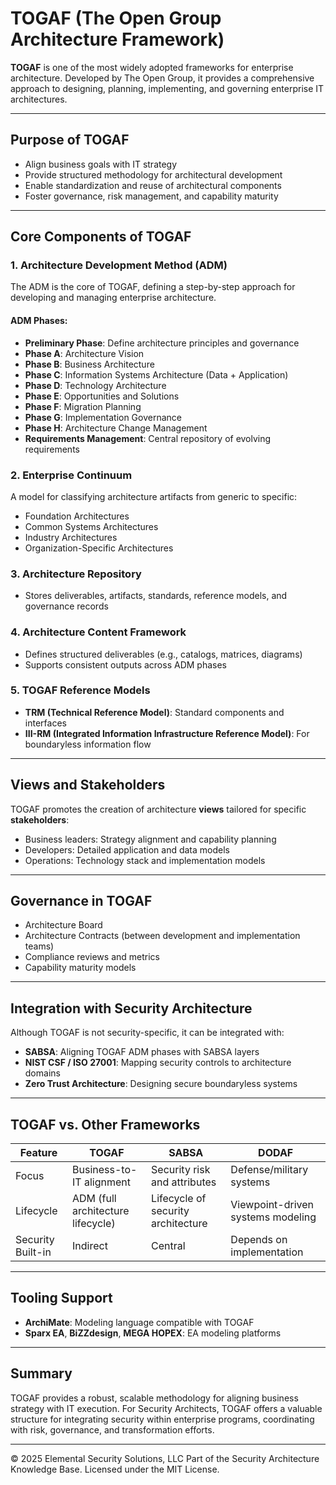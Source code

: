 # TOGAF (The Open Group Architecture Framework)

**TOGAF** is one of the most widely adopted frameworks for enterprise architecture. Developed by The Open Group, it provides a comprehensive approach to designing, planning, implementing, and governing enterprise IT architectures.

---

## Purpose of TOGAF

- Align business goals with IT strategy
- Provide structured methodology for architectural development
- Enable standardization and reuse of architectural components
- Foster governance, risk management, and capability maturity

---

## Core Components of TOGAF

### 1. **Architecture Development Method (ADM)**
The ADM is the core of TOGAF, defining a step-by-step approach for developing and managing enterprise architecture.

#### ADM Phases:
- **Preliminary Phase**: Define architecture principles and governance
- **Phase A**: Architecture Vision
- **Phase B**: Business Architecture
- **Phase C**: Information Systems Architecture (Data + Application)
- **Phase D**: Technology Architecture
- **Phase E**: Opportunities and Solutions
- **Phase F**: Migration Planning
- **Phase G**: Implementation Governance
- **Phase H**: Architecture Change Management
- **Requirements Management**: Central repository of evolving requirements

### 2. **Enterprise Continuum**
A model for classifying architecture artifacts from generic to specific:
- Foundation Architectures
- Common Systems Architectures
- Industry Architectures
- Organization-Specific Architectures

### 3. **Architecture Repository**
- Stores deliverables, artifacts, standards, reference models, and governance records

### 4. **Architecture Content Framework**
- Defines structured deliverables (e.g., catalogs, matrices, diagrams)
- Supports consistent outputs across ADM phases

### 5. **TOGAF Reference Models**
- **TRM (Technical Reference Model)**: Standard components and interfaces
- **III-RM (Integrated Information Infrastructure Reference Model)**: For boundaryless information flow

---

## Views and Stakeholders
TOGAF promotes the creation of architecture **views** tailored for specific **stakeholders**:
- Business leaders: Strategy alignment and capability planning
- Developers: Detailed application and data models
- Operations: Technology stack and implementation models

---

## Governance in TOGAF
- Architecture Board
- Architecture Contracts (between development and implementation teams)
- Compliance reviews and metrics
- Capability maturity models

---

## Integration with Security Architecture
Although TOGAF is not security-specific, it can be integrated with:
- **SABSA**: Aligning TOGAF ADM phases with SABSA layers
- **NIST CSF / ISO 27001**: Mapping security controls to architecture domains
- **Zero Trust Architecture**: Designing secure boundaryless systems

---

## TOGAF vs. Other Frameworks

| Feature | TOGAF | SABSA | DODAF |
|--------|-------|-------|-------|
| Focus | Business-to-IT alignment | Security risk and attributes | Defense/military systems |
| Lifecycle | ADM (full architecture lifecycle) | Lifecycle of security architecture | Viewpoint-driven systems modeling |
| Security Built-in | Indirect | Central | Depends on implementation |

---

## Tooling Support
- **ArchiMate**: Modeling language compatible with TOGAF
- **Sparx EA**, **BiZZdesign**, **MEGA HOPEX**: EA modeling platforms

---

## Summary

TOGAF provides a robust, scalable methodology for aligning business strategy with IT execution. For Security Architects, TOGAF offers a valuable structure for integrating security within enterprise programs, coordinating with risk, governance, and transformation efforts.

---
© 2025 Elemental Security Solutions, LLC
Part of the Security Architecture Knowledge Base.
Licensed under the MIT License.
